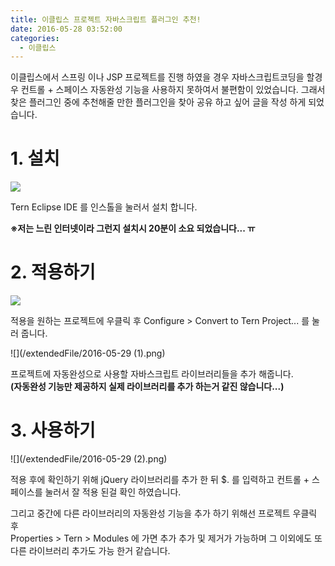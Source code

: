 ```yaml
---
title: 이클립스 프로젝트 자바스크립트 플러그인 추천!
date: 2016-05-28 03:52:00
categories:
  - 이클립스
---
```

이클립스에서 스프링 이나 JSP 프로젝트를 진행 하였을 경우 자바스크립트코딩을 할경우 컨트롤 + 스페이스 자동완성 기능을 사용하지 못하여서 불편함이 있었습니다. 그래서 찾은 플러그인 중에 추천해줄 만한 플러그인을 찾아 공유 하고 싶어 글을 작성 하게 되었습니다.

1\. 설치
======

![](/extendedFile/2016-05-28.png)

Tern Eclipse IDE 를 인스톨을 눌러서 설치 합니다.

**※저는 느린 인터넷이라 그런지 설치시 20분이 소요 되었습니다... ㅠ**

2\. 적용하기
========

![](/extendedFile/2016-05-29.png)

적용을 원하는 프로젝트에 우클릭 후 Configure > Convert to Tern Project... 를 눌러 줍니다.

![](/extendedFile/2016-05-29 (1).png)

프로젝트에 자동완성으로 사용할 자바스크립트 라이브러리들을 추가 해줍니다.   
**(자동완성 기능만 제공하지 실제 라이브러리를 추가 하는거 같진 않습니다...)**

3\. 사용하기
========

![](/extendedFile/2016-05-29 (2).png)

적용 후에 확인하기 위해 jQuery 라이브러리를 추가 한 뒤 $. 를 입력하고 컨트롤 + 스페이스를 눌러서 잘 적용 된걸 확인 하였습니다.

그리고 중간에 다른 라이브러리의 자동완성 기능을 추가 하기 위해선 프로젝트 우클릭 후   
Properties > Tern > Modules 에 가면 추가 추가 및 제거가 가능하며 그 이외에도 또다른 라이브러리 추가도 가능 한거 같습니다.

